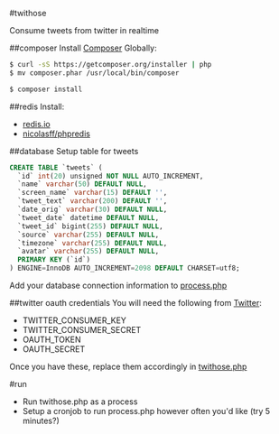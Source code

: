 #twithose

Consume tweets from twitter in realtime

##composer
Install [Composer](https://github.com/composer/composer) Globally:
```sh
$ curl -sS https://getcomposer.org/installer | php
$ mv composer.phar /usr/local/bin/composer
```

```sh 
$ composer install
```

##redis
Install:
* [redis.io](http://redis.io/)
* [nicolasff/phpredis](https://github.com/nicolasff/phpredis)


##database
Setup table for tweets
```SQL
CREATE TABLE `tweets` (
  `id` int(20) unsigned NOT NULL AUTO_INCREMENT,
  `name` varchar(50) DEFAULT NULL,
  `screen_name` varchar(15) DEFAULT '',
  `tweet_text` varchar(200) DEFAULT '',
  `date_orig` varchar(30) DEFAULT NULL,
  `tweet_date` datetime DEFAULT NULL,
  `tweet_id` bigint(255) DEFAULT NULL,
  `source` varchar(255) DEFAULT NULL,
  `timezone` varchar(255) DEFAULT NULL,
  `avatar` varchar(255) DEFAULT NULL,
  PRIMARY KEY (`id`)
) ENGINE=InnoDB AUTO_INCREMENT=2098 DEFAULT CHARSET=utf8;
```
Add your database connection information to [process.php](process.php)

##twitter oauth credentials
You will need the following from [Twitter](https://dev.twitter.com):
* TWITTER_CONSUMER_KEY
* TWITTER_CONSUMER_SECRET
* OAUTH_TOKEN
* OAUTH_SECRET

Once you have these, replace them accordingly in [twithose.php](twithose.php)

#run
* Run twithose.php as a process
* Setup a cronjob to run process.php however often you'd like (try 5 minutes?)
